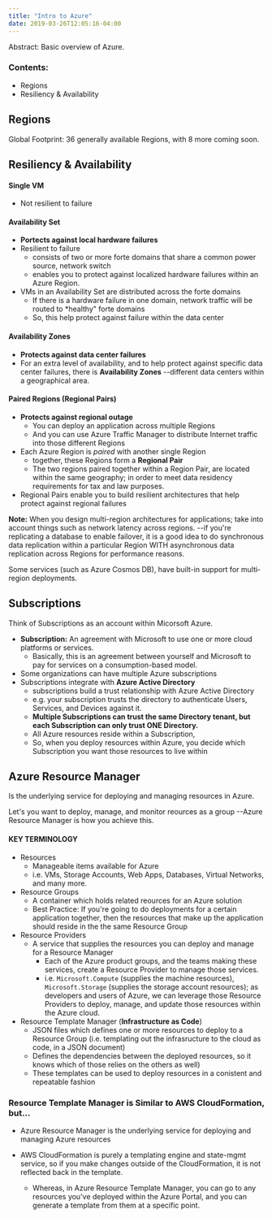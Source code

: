 ```yaml
---
title: "Intro to Azure"
date: 2019-03-26T12:05:16-04:00
---  
```


Abstract: Basic overview of Azure.  

### Contents:  

* Regions  
* Resiliency & Availability  

## Regions  

Global Footprint: 36 generally available Regions, with 8 more coming soon.  

## Resiliency & Availability  

#### Single VM  
* Not resilient to failure  

#### Availability Set  
* **Portects against local hardware failures**  
* Resilient to failure  
    - consists of two or more forte domains that share a common power source, network switch  
    - enables you to protect against localized hardware failures within an Azure Region.  
* VMs in an Availability Set are distributed across the forte domains  
    - If there is a hardware failure in one domain, network traffic will be routed to *healthy" forte domains  
    - So, this help protect against failure within the data center  

#### Availability Zones  
* **Protects against data center failures**  
* For an extra level of availability, and to help protect against specific data center failures, there is **Availability Zones** --different data centers within a geographical area.  

#### Paired Regions (Regional Pairs)  
* **Protects against regional outage**  
    - You can deploy an application across multiple Regions
    - And you can use Azure Traffic Manager to distribute Internet traffic into those different Regions  
* Each Azure Region is *paired* with another single Region
    - together, these Regions form a **Regional Pair**  
    - The two regions paired together within a Region Pair, are located within the same geography; in order to meet data residency requirements for tax and law purposes.  
* Regional Pairs enable you to build resilient architectures that help protect against regional failures  

**Note:** When you design multi-region architectures for applications; take into account things such as network latency across regions. --if you're replicating a database to enable failover, it is a good idea to do synchronous data replication within a particular Region WITH asynchronous data replication across Regions for performance reasons.  

Some services (such as Azure Cosmos DB), have built-in support for multi-region deployments.  

## Subscriptions  

Think of Subscriptions as an account within Micorsoft Azure.  

* **Subscription:** An agreement with Microsoft to use one or more cloud platforms or services.  
    - Basically, this is an agreement between yourself and Microsoft to pay for services on a consumption-based model.  
* Some organizations can have multiple Azure subscriptions  
* Subscriptions integrate with **Azure Active Directory**  
    - subscriptions build a trust relationship with Azure Active Directory  
    - e.g. your subscription trusts the directory to authenticate Users, Services, and Devices against it.  
    - **Multiple Subscriptions can trust the same Directory tenant, but each Subscription can only trust ONE Directory.**  
    - All Azure resources reside within a Subscription,  
    - So, when you deploy resources within Azure, you decide which Subscription you want those resources to live within  

## Azure Resource Manager  

Is the underlying service for deploying and managing resources in Azure.  

Let's you want to deploy, manage, and monitor reources as a group --Azure Resource Manager is how you achieve this.  

#### KEY TERMINOLOGY  

* Resources  
    - Manageable items available for Azure  
    - i.e. VMs, Storage Accounts, Web Apps, Databases, Virtual Networks, and many more.  
* Resource Groups  
    - A container which holds related reources for an Azure solution  
    - Best Practice: If you're going to do deployments for a certain application together, then the resources that make up the application should reside in the the same Resource Group  
* Resource Providers  
    - A service that supplies the resources you can deploy and manage for a Resource Manager  
        - Each of the Azure product groups, and the teams making these services, create a Resource Provider to manage those services.  
        - i.e. `Microsoft.Compute` (supplies the machine resources), `Microsoft.Storage` (supplies the storage account resources); as developers and users of Azure, we can leverage those Resource Providers to deploy, manage, and update those resources within the Azure cloud.  
* Resource Template Manager (**Infrastructure as Code**)
    - JSON files which defines one or more resources to deploy to a Resource Group (i.e. templating out the infrasructure to the cloud as code, in a JSON document)  
    - Defines the dependencies between the deployed resources, so it knows which of those relies on the others as well)  
    - These templates can be used to deploy resources in a conistent and repeatable fashion  

### Resource Template Manager is Similar to AWS CloudFormation, but...  
* Azure Resource Manager is the underlying service for deploying and managing Azure resources  

* AWS CloudFormation is purely a templating engine and state-mgmt service, so if you make changes outside of the CloudFormation, it is not reflected back in the template.  
    - Whereas, in Azure Resource Template Manager,  you can go to any resources you've deployed within the Azure Portal, and you can generate a template from them at a specific point.  




